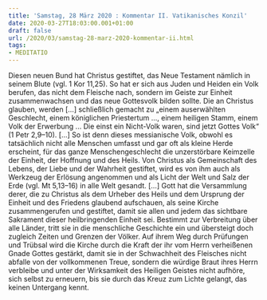 ```yaml
---
title: 'Samstag, 28 März 2020 : Kommentar II. Vatikanisches Konzil'
date: 2020-03-27T18:03:00.001+01:00
draft: false
url: /2020/03/samstag-28-marz-2020-kommentar-ii.html
tags: 
- MEDITATIO
---
```


Diesen neuen Bund hat Christus gestiftet, das Neue Testament nämlich in seinem Blute (vgl. 1 Kor 11,25). So hat er sich aus Juden und Heiden ein Volk berufen, das nicht dem Fleische nach, sondern im Geiste zur Einheit zusammenwachsen und das neue Gottesvolk bilden sollte. Die an Christus glauben, werden \[…\] schließlich gemacht zu „einem auserwählten Geschlecht, einem königlichen Priestertum ..., einem heiligen Stamm, einem Volk der Erwerbung ... Die einst ein Nicht-Volk waren, sind jetzt Gottes Volk“ (1 Petr 2,9–10). \[…\] So ist denn dieses messianische Volk, obwohl es tatsächlich nicht alle Menschen umfasst und gar oft als kleine Herde erscheint, für das ganze Menschengeschlecht die unzerstörbare Keimzelle der Einheit, der Hoffnung und des Heils. Von Christus als Gemeinschaft des Lebens, der Liebe und der Wahrheit gestiftet, wird es von ihm auch als Werkzeug der Erlösung angenommen und als Licht der Welt und Salz der Erde (vgl. Mt 5,13–16) in alle Welt gesandt. \[…\] Gott hat die Versammlung derer, die zu Christus als dem Urheber des Heils und dem Ursprung der Einheit und des Friedens glaubend aufschauen, als seine Kirche zusammengerufen und gestiftet, damit sie allen und jedem das sichtbare Sakrament dieser heilbringenden Einheit sei. Bestimmt zur Verbreitung über alle Länder, tritt sie in die menschliche Geschichte ein und übersteigt doch zugleich Zeiten und Grenzen der Völker. Auf ihrem Weg durch Prüfungen und Trübsal wird die Kirche durch die Kraft der ihr vom Herrn verheißenen Gnade Gottes gestärkt, damit sie in der Schwachheit des Fleisches nicht abfalle von der vollkommenen Treue, sondern die würdige Braut ihres Herrn verbleibe und unter der Wirksamkeit des Heiligen Geistes nicht aufhöre, sich selbst zu erneuern, bis sie durch das Kreuz zum Lichte gelangt, das keinen Untergang kennt.